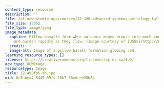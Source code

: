 ```yaml
---
content_type: resource
description: ''
file: /ol-ocw-studio-app/courses/12-490-advanced-igneous-petrology-fall-2005/0e5abea4544909fd16b736edceb98b84_12-490f05-th.jpg
file_size: 15352
file_type: image/jpeg
image_metadata:
  caption: Pillow basalts form when volcanic magma erupts into much cooler air/water
    and harden rapidly as they flow. (Image courtesy of [USGS](http://www.usgs.gov/).)
  credit: ''
  image-alt: Image of a pillow basalt formation glowing red.
learning_resource_types: []
license: https://creativecommons.org/licenses/by-nc-sa/4.0/
ocw_type: OCWImage
resourcetype: Image
title: 12-490f05-th.jpg
uid: 0e5abea4-5449-09fd-16b7-36edceb98b84
---
```

